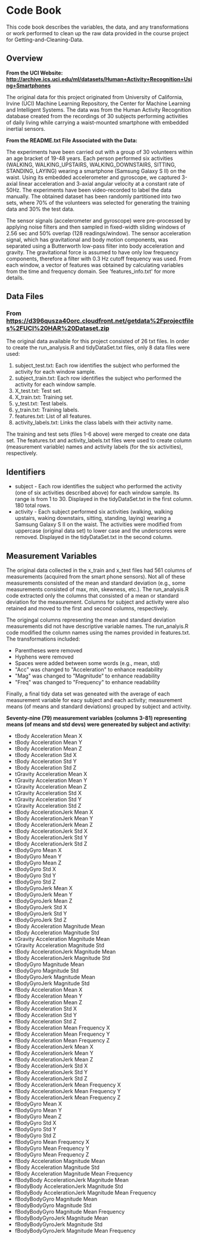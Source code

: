 # Code Book

This code book describes the variables, the data, and any transformations or work performed to clean up the raw data provided in the course project for Getting-and-Cleaning-Data.

## Overview

**From the UCI Website: http://archive.ics.uci.edu/ml/datasets/Human+Activity+Recognition+Using+Smartphones** 

The original data for this project originated from University of California, Irvine (UCI) Machine Learning Repository, the Center for Machine Learning and Intelligent Systems.  The data was from the Human Activity Recognition database created from the recordings of 30 subjects performing activities of daily living while carrying a waist-mounted smartphone with embedded inertial sensors.

**From the README.txt File Associated with the Data:**

The experiments have been carried out with a group of 30 volunteers within an age bracket of 19-48 years. Each person performed six activities (WALKING, WALKING_UPSTAIRS, WALKING_DOWNSTAIRS, SITTING, STANDING, LAYING) wearing a smartphone (Samsung Galaxy S II) on the waist. Using its embedded accelerometer and gyroscope, we captured 3-axial linear acceleration and 3-axial angular velocity at a constant rate of 50Hz. The experiments have been video-recorded to label the data manually. The obtained dataset has been randomly partitioned into two sets, where 70% of the volunteers was selected for generating the training data and 30% the test data. 

The sensor signals (accelerometer and gyroscope) were pre-processed by applying noise filters and then sampled in fixed-width sliding windows of 2.56 sec and 50% overlap (128 readings/window). The sensor acceleration signal, which has gravitational and body motion components, was separated using a Butterworth low-pass filter into body acceleration and gravity. The gravitational force is assumed to have only low frequency components, therefore a filter with 0.3 Hz cutoff frequency was used. From each window, a vector of features was obtained by calculating variables from the time and frequency domain. See 'features_info.txt' for more details. 

## Data Files

### From https://d396qusza40orc.cloudfront.net/getdata%2Fprojectfiles%2FUCI%20HAR%20Dataset.zip 

The original data available for this project consisted of 26 txt files.  In order to create the run_analysis.R and tidyDataSet.txt files, only 8 data files were used:

1. subject_test.txt:  Each row identifies the subject who performed the activity for each window sample. 
2. subject_train.txt:  Each row identifies the subject who performed the activity for each window sample.  
3. X_test.txt:  Test set.
4. X_train.txt:  Training set.
5. y_test.txt:  Test labels.
6. y_train.txt:  Training labels.
7. features.txt:  List of all features.
8. activity_labels.txt:  Links the class labels with their activity name.

The training and test sets (files 1-6 above) were merged to create one data set.  The features.txt and activity_labels.txt files were used to create column (measurement variable) names and activity labels (for the six activities), respectively.

## Identifiers

* subject - Each row identifies the subject who performed the activity (one of six activities described above) for each window sample.  Its range is from 1 to 30.  Displayed in the tidyDataSet.txt in the first column.  180 total rows.
* activity - Each subject performed six activities (walking, walking upstairs, waking downstairs, sitting, standing, laying) wearing a Samsung Galaxy S II on the waist.  The activities were modified from uppercase (original data set) to lower case and the underscores were removed. Displayed in the tidyDataSet.txt in the second column.

## Measurement Variables 

The original data collected in the x_train and x_test files had 561 columns of measurements (acquired from the smart phone sensors).  Not all of these measurements consisted of the mean and standard deviation (e.g., some measurements consisted of max, min, skewness, etc.).  The run_analysis.R code extracted only the columns that consisted of a mean or standard deviation for the measurement.  Columns for subject and activity were also retained and moved to the first and second columns, respectively.  

The origingal columns representing the mean and standard deviation measurements did not have descriptive variable names. The run_analyis.R code modified the column names using the names provided in features.txt.  The transformations included:

* Parentheses were removed
* Hyphens were removed
* Spaces were added between some words (e.g., mean, std)
* "Acc" was changed to "Acceleration" to enhance readability
* "Mag" was changed to "Magnitude" to enhance readability
* "Freq" was changed to "Frequency" to enhance readability

Finally, a final tidy data set was geneated with the average of each measurement variable for eacy subject and each activity; measurement means (of means and standard deviations) grouped by subject and activity.

**Seventy-nine (79) measurement variables (columns 3-81) representing means (of means and std devs) were genereated by subject and activity:**

* tBody Acceleration Mean X
* tBody Acceleration Mean Y
* tBody Acceleration Mean Z
* tBody Acceleration Std X
* tBody Acceleration Std Y
* tBody Acceleration Std Z
* tGravity Acceleration Mean X
* tGravity Acceleration Mean Y
* tGravity Acceleration Mean Z
* tGravity Acceleration Std X
* tGravity Acceleration Std Y
* tGravity Acceleration Std Z
* tBody AccelerationJerk Mean X
* tBody AccelerationJerk Mean Y
* tBody AccelerationJerk Mean Z
* tBody AccelerationJerk Std X
* tBody AccelerationJerk Std Y
* tBody AccelerationJerk Std Z
* tBodyGyro Mean X
* tBodyGyro Mean Y
* tBodyGyro Mean Z
* tBodyGyro Std X
* tBodyGyro Std Y
* tBodyGyro Std Z
* tBodyGyroJerk Mean X
* tBodyGyroJerk Mean Y
* tBodyGyroJerk Mean Z
* tBodyGyroJerk Std X
* tBodyGyroJerk Std Y
* tBodyGyroJerk Std Z
* tBody Acceleration Magnitude Mean
* tBody Acceleration Magnitude Std
* tGravity Acceleration Magnitude Mean
* tGravity Acceleration Magnitude Std
* tBody AccelerationJerk Magnitude Mean
* tBody AccelerationJerk Magnitude Std
* tBodyGyro Magnitude Mean
* tBodyGyro Magnitude Std
* tBodyGyroJerk Magnitude Mean
* tBodyGyroJerk Magnitude Std
* fBody Acceleration Mean X
* fBody Acceleration Mean Y
* fBody Acceleration Mean Z
* fBody Acceleration Std X
* fBody Acceleration Std Y
* fBody Acceleration Std Z
* fBody Acceleration Mean Frequency X
* fBody Acceleration Mean Frequency Y
* fBody Acceleration Mean Frequency Z
* fBody AccelerationJerk Mean X
* fBody AccelerationJerk Mean Y
* fBody AccelerationJerk Mean Z
* fBody AccelerationJerk Std X
* fBody AccelerationJerk Std Y
* fBody AccelerationJerk Std Z
* fBody AccelerationJerk Mean Frequency X
* fBody AccelerationJerk Mean Frequency Y
* fBody AccelerationJerk Mean Frequency Z
* fBodyGyro Mean X
* fBodyGyro Mean Y
* fBodyGyro Mean Z
* fBodyGyro Std X
* fBodyGyro Std Y
* fBodyGyro Std Z
* fBodyGyro Mean Frequency X
* fBodyGyro Mean Frequency Y
* fBodyGyro Mean Frequency Z
* fBody Acceleration Magnitude Mean
* fBody Acceleration Magnitude Std
* fBody Acceleration Magnitude Mean Frequency
* fBodyBody AccelerationJerk Magnitude Mean
* fBodyBody AccelerationJerk Magnitude Std
* fBodyBody AccelerationJerk Magnitude Mean Frequency
* fBodyBodyGyro Magnitude Mean
* fBodyBodyGyro Magnitude Std
* fBodyBodyGyro Magnitude Mean Frequency
* fBodyBodyGyroJerk Magnitude Mean
* fBodyBodyGyroJerk Magnitude Std
* fBodyBodyGyroJerk Magnitude Mean Frequency

